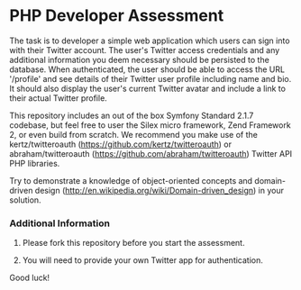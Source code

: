 PHP Developer Assessment
=======================================

The task is to developer a simple web application which users can sign into with their Twitter account. The user's Twitter access credentials and any additional information you deem necessary should be persisted to the database.
When authenticated, the user should be able to access the URL '/profile' and see details of their Twitter user profile including name and bio. It should also display the user's current Twitter avatar and include a link to their actual Twitter profile.

This repository includes an out of the box Symfony Standard 2.1.7 codebase, but feel free to user the Silex micro framework, Zend Framework 2, or even build from scratch.
We recommend you make use of the kertz/twitteroauth (https://github.com/kertz/twitteroauth) or abraham/twitteroauth (https://github.com/abraham/twitteroauth) Twitter API PHP libraries.

Try to demonstrate a knowledge of object-oriented concepts and domain-driven design (http://en.wikipedia.org/wiki/Domain-driven_design) in your solution.

### Additional Information

1. Please fork this repository before you start the assessment.

3. You will need to provide your own Twitter app for authentication.

Good luck!